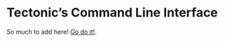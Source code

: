 # Tectonic’s Command Line Interface

So much to add here! [Go do it!](github.com/tectonic-typesetting/tectonic/pull/new).

